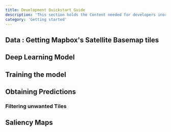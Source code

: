 ```yaml
---
title: Development Quickstart Guide
description: 'This section holds the Content needed for developers inorder to contribute and/or use our work'
category: 'Getting started' 
---
```


## Data : Getting Mapbox's Satellite Basemap tiles

## Deep Learning Model 

## Training the model

## Obtaining Predictions

### Filtering unwanted Tiles

## Saliency Maps



